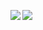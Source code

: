 <img align="left" src="https://github-readme-stats.vercel.app/api?username=xryuseix&count_private=true&show_icons=true&theme=tokyonight" /><img align="left" src="https://github-readme-stats.vercel.app/api/top-langs/?username=xryuseix&layout=compact" />
